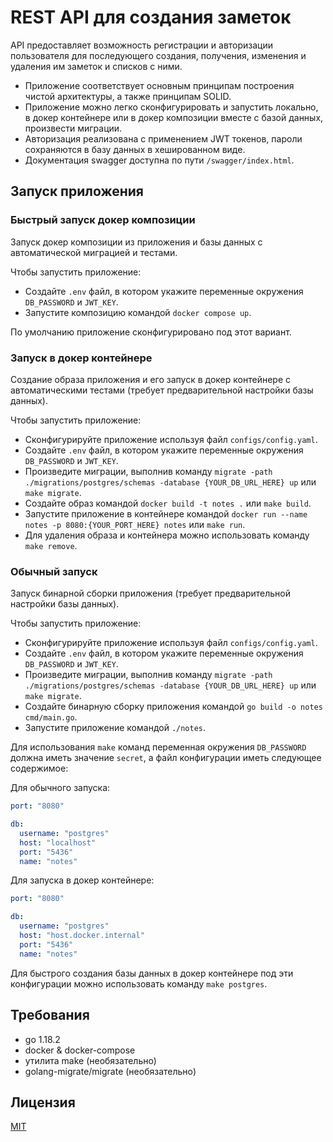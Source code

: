 
# REST API для создания заметок

API предоставляет возможность регистрации и авторизации пользователя для последующего создания, получения, изменения и удаления им заметок и списков с ними.

- Приложение соответствует основным принципам построения чистой архитектуры, а также принципам SOLID.
- Приложение можно легко сконфигурировать и запустить локально, в докер контейнере или в докер композиции вместе с базой данных, произвести миграции.
- Авторизация реализована с применением JWT токенов, пароли сохраняются в базу данных в хешированном виде.
- Документация swagger доступна по пути `/swagger/index.html`.

## Запуск приложения

### Быстрый запуск докер композиции

Запуск докер композиции из приложения и базы данных с автоматической миграцией и тестами.

Чтобы запустить приложение:
- Создайте `.env` файл, в котором укажите переменные окружения `DB_PASSWORD` и `JWT_KEY`.
- Запустите композицию командой `docker compose up`.

По умолчанию приложение сконфигурировано под этот вариант.

### Запуск в докер контейнере

Создание образа приложения и его запуск в докер контейнере с автоматическими тестами (требует предварительной настройки базы данных).

Чтобы запустить приложение:
- Сконфигурируйте приложение используя файл `configs/config.yaml`.
- Создайте `.env` файл, в котором укажите переменные окружения `DB_PASSWORD` и `JWT_KEY`.
- Произведите миграции, выполнив команду `migrate -path ./migrations/postgres/schemas -database {YOUR_DB_URL_HERE} up` или `make migrate`.
- Создайте образ командой `docker build -t notes .` или `make build`.
- Запустите приложение в контейнере командой `docker run --name notes -p 8080:{YOUR_PORT_HERE} notes` или `make run`.
- Для удаления образа и контейнера можно использовать команду `make remove`.

### Обычный запуск

Запуск бинарной сборки приложения (требует предварительной настройки базы данных).

Чтобы запустить приложение:
- Сконфигурируйте приложение используя файл `configs/config.yaml`.
- Создайте `.env` файл, в котором укажите переменные окружения `DB_PASSWORD` и `JWT_KEY`.
- Произведите миграции, выполнив команду `migrate -path ./migrations/postgres/schemas -database {YOUR_DB_URL_HERE} up` или `make migrate`.
- Создайте бинарную сборку приложения командой `go build -o notes cmd/main.go`.
- Запустите приложение командой `./notes`.

Для использования `make` команд переменная окружения `DB_PASSWORD` должна иметь значение `secret`, а файл конфигурации иметь следующее содержимое:

Для обычного запуска:

```yaml
port: "8080"

db:
  username: "postgres"
  host: "localhost"
  port: "5436"
  name: "notes"
```

Для запуска в докер контейнере:

```yaml
port: "8080"

db:
  username: "postgres"
  host: "host.docker.internal"
  port: "5436"
  name: "notes"
```

Для быстрого создания базы данных в докер контейнере под эти конфигурации можно использовать команду `make postgres`.

## Требования

- go 1.18.2
- docker & docker-compose
- утилита make (необязательно)
- golang-migrate/migrate (необязательно)

## Лицензия

[MIT](https://choosealicense.com/licenses/mit/)
